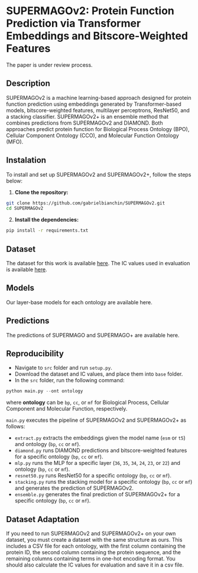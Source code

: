 # SUPERMAGOv2: Protein Function Prediction via Transformer Embeddings and Bitscore-Weighted Features

The paper is under review process.

## Description
SUPERMAGOv2 is a machine learning-based approach designed for protein function prediction using embeddings generated by Transformer-based models, bitscore-weighted features, multilayer perceptrons, ResNet50, and a stacking classifier. SUPERMAGOv2+ is an ensemble method that combines predictions from SUPERMAGOv2 and DIAMOND. Both approaches predict protein function for Biological Process Ontology (BPO), Cellular Component Ontology (CCO), and Molecular Function Ontology (MFO).

## Instalation
To install and set up SUPERMAGOv2 and SUPERMAGOv2+, follow the steps below:

1. **Clone the repository:**
```bash
git clone https://github.com/gabrielbianchin/SUPERMAGOv2.git
cd SUPERMAGOv2
```
2. **Install the dependencies:**
```bash
pip install -r requirements.txt
```

## Dataset
The dataset for this work is available [here](https://zenodo.org/records/10982903).
The IC values used in evaluation is available [here](https://zenodo.org/records/13362841).

## Models
Our layer-base models for each ontology are available here.

## Predictions
The predictions of SUPERMAGO and SUPERMAGO+ are available here.

## Reproducibility
* Navigate to ```src``` folder and run ```setup.py```.
* Download the dataset and IC values, and place them into ```base``` folder.
* In the ```src``` folder, run the following command:
```python
python main.py --ont ontology
```
where **ontology** can be ```bp```, ```cc```, or ```mf``` for Biological Process, Cellular Component and Molecular Function, respectively.

```main.py``` executes the pipeline of SUPERMAGOv2 and SUPERMAGOv2+ as follows:
* ```extract.py``` extracts the embeddings given the model name (```esm``` or ```t5```) and ontology (```bp```, ```cc``` or ```mf```).
* ```diamond.py``` runs DIAMOND predictions and bitscore-weighted features for a specific ontology (```bp```, ```cc``` or ```mf```).
* ```mlp.py``` runs the MLP for a specific layer (```36```, ```35```, ```34```, ```24```, ```23```, or ```22```) and ontology (```bp```, ```cc``` or ```mf```).
* ```resnet50.py``` runs ResNet50 for a specific ontology (```bp```, ```cc``` or ```mf```).
* ```stacking.py``` runs the stacking model for a specific ontology (```bp```, ```cc``` or ```mf```) and generates the prediction of SUPERMAGOv2.
* ```ensemble.py``` generates the final prediction of SUPERMAGOv2+ for a specific ontology (```bp```, ```cc``` or ```mf```).

## Dataset Adaptation
If you need to run SUPERMAGOv2 and SUPERMAGOv2+ on your own dataset, you must create a dataset with the same structure as ours. This includes a CSV file for each ontology, with the first column containing the protein ID, the second column containing the protein sequence, and the remaining columns containing terms in one-hot encoding format. You should also calculate the IC values for evaluation and save it in a csv file.

